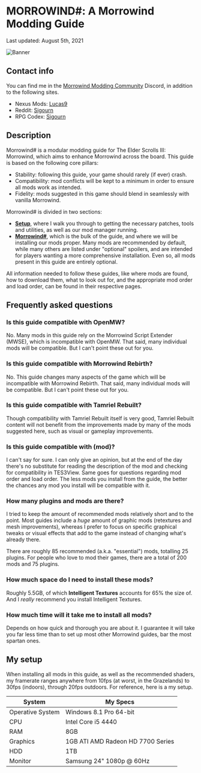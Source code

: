 # MORROWIND#: A Morrowind Modding Guide

Last updated: August 5th, 2021

![Banner](https://raw.githubusercontent.com/Sigourn/morrowind-improved/master/Banner.jpg)

## Contact info

You can find me in the [Morrowind Modding Community](https://discord.me/mwmods) Discord, in addition to the following sites.

- Nexus Mods: [Lucas9](https://www.nexusmods.com/morrowind/users/14600469)
- Reddit: [Sigourn](https://www.reddit.com/user/Sigourn)
- RPG Codex: [Sigourn](https://rpgcodex.net/forums/index.php?members/sigourn.21476/)

## Description

Morrowind# is a modular modding guide for The Elder Scrolls III: Morrowind, which aims to enhance Morrowind across the board. This guide is based on the following core pillars:

- Stability: following this guide, your game should rarely (if ever) crash.
- Compatibility: mod conflicts will be kept to a minimum in order to ensure all mods work as intended.
- Fidelity: mods suggested in this game should blend in seamlessly with vanilla Morrowind.

Morrowind# is divided in two sections:

- [**Setup**](https://github.com/Sigourn/morrowind-improved/blob/master/setup.md#morrowind-setup), where I walk you through to getting the necessary patches, tools and utilities, as well as our mod manager running.
- [**Morrowind#**](https://github.com/Sigourn/morrowind-improved/blob/master/mw%23.md#morrowind), which is the bulk of the guide, and where we will be installing our mods proper. Many mods are recommended by default, while many others are listed under "optional" spoilers, and are intended for players wanting a more comprehensive installation. Even so, all mods present in this guide are entirely optional.

All information needed to follow these guides, like where mods are found, how to download them, what to look out for, and the appropriate mod order and load order, can be found in their respective pages.

## Frequently asked questions

### Is this guide compatible with OpenMW?

No. Many mods in this guide rely on the Morrowind Script Extender (MWSE), which is incompatible with OpenMW. That said, many individual mods will be compatible. But I can't point these out for you.

### Is this guide compatible with Morrowind Rebirth?

No. This guide changes many aspects of the game which will be incompatible with Morrowind Rebirth. That said, many individual mods will be compatible. But I can't point these out for you.

### Is this guide compatible with Tamriel Rebuilt?

Though compatibility with Tamriel Rebuilt itself is very good, Tamriel Rebuilt content will not benefit from the improvements made by many of the mods suggested here, such as visual or gameplay improvements.

### Is this guide compatible with (mod)?

I can't say for sure. I can only give an opinion, but at the end of the day there's no substitute for reading the description of the mod and checking for compatibility in TES3View. Same goes for questions regarding mod order and load order. The less mods you install from the guide, the better the chances any mod you install will be compatible with it.

### How many plugins and mods are there?

I tried to keep the amount of recommended mods relatively short and to the point. Most guides include a *huge* amount of graphic mods (retextures and mesh improvements), whereas I prefer to focus on specific graphical tweaks or visual effects that add to the game instead of changing what's already there.

There are roughly 85 recommended (a.k.a. "essential") mods, totalling 25 plugins. For people who love to mod their games, there are a total of 200 mods and 75 plugins.

### How much space do I need to install these mods?

Roughly 5.5GB, of which **Intelligent Textures** accounts for 65% the size of. And I *really* recommend you install Intelligent Textures.

### How much time will it take me to install all mods?

Depends on how quick and thorough you are about it. I guarantee it will take you far less time than to set up most other Morrowind guides, bar the most spartan ones.

## My setup

When installing all mods in this guide, as well as the recommended shaders, my framerate ranges anywhere from 10fps (at worst, in the Grazelands) to 30fps (indoors), through 20fps outdoors. For reference, here is a my setup.

System | My Specs
------------ | -------------
Operative System | Windows 8.1 Pro 64-bit
CPU | Intel Core i5 4440
RAM | 8GB
Graphics | 1GB ATI AMD Radeon HD 7700 Series
HDD | 1TB
Monitor | Samsung 24" 1080p @ 60Hz
